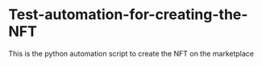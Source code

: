 # Test-automation-for-creating-the-NFT

This is the python automation script to create the NFT on the marketplace
